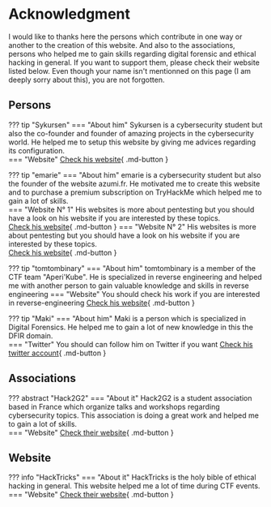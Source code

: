 # Acknowledgment
I would like to thanks here the persons which contribute in one way or another to the creation of this website. And also to the associations, persons who helped me to gain skills regarding digital forensic and ethical hacking in general. If you want to support them, please check their website listed below. Even though your name isn't mentionned on this page (I am deeply sorry about this), you are not forgotten.

## Persons

??? tip "Sykursen"
    === "About him"
		Sykursen is a cybersecurity student but also the co-founder and founder of amazing projects in the cybersecurity world. He helped me to setup this website by giving me advices regarding its configuration.  
    === "Website"
	      [Check his website](https://hello.guillaume.engineer/){ .md-button }

??? tip "emarie"
    === "About him"
		emarie is a cybersecurity student but also the founder of the website azumi.fr. He motivated me to create this website and to purchase a premium subscription on TryHackMe which helped me to gain a lot of skills.   
    === "Website N° 1"
	    His websites is more about pentesting but you should have a look on his website if you are interested by these topics.  
	      [Check his website](https://blog.azumi.fr/){ .md-button }
    === "Website N° 2"
	    His websites is more about pentesting but you should have a look on his website if you are interested by these topics.  
	      [Check his website](https://docs.azumi.fr/){ .md-button }


??? tip "tomtombinary"
    === "About him"
		tomtombinary is a member of the CTF team "Aperi'Kube". He is specialized in reverse engineering and helped me with another person to gain valuable knowledge and skills in reverse engineering
    === "Website"
	    You should check his work if you are interested in reverse-engineering 
	      [Check his website](https://tomtombinary.xyz/){ .md-button }

??? tip "Maki"
    === "About him"
		Maki is a person which is specialized in Digital Forensics. He helped me to gain a lot of new knowledge in this the DFIR domain.  
    === "Twitter"
	    You should can follow him on Twitter if you want
	      [Check his twitter account](https://twitter.com/maki_mitz){ .md-button }

## Associations

??? abstract "Hack2G2"
    === "About it"
	    Hack2G2 is a student association based in France which organize talks and workshops regarding cybersecurity topics. This association is doing a great work and helped me to gain a lot of skills.  
    === "Website"
	      [Check their website](https://hack2g2.fr/){ .md-button }

## Website

??? info "HackTricks"
    === "About it"
	    HackTricks is the holy bible of ethical hacking in general. This website helped me a lot of time during CTF events.   
    === "Website"
	      [Check their website](https://book.hacktricks.xyz){ .md-button }

